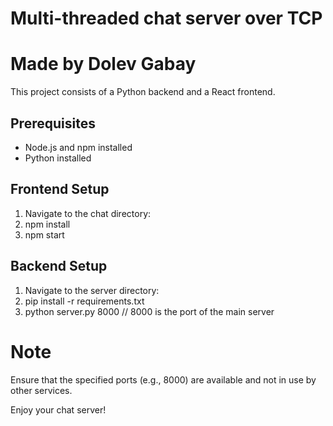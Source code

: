 # Multi-threaded chat server over TCP
# Made by Dolev Gabay

This project consists of a Python backend and a React frontend.

## Prerequisites

- Node.js and npm installed
- Python installed

## Frontend Setup
1. Navigate to the chat directory:
2. npm install 
3. npm start


## Backend Setup
1. Navigate to the server directory:
2. pip install -r requirements.txt
3. python server.py 8000     // 8000 is the port of the main server

# Note 
Ensure that the specified ports (e.g., 8000) are available and not in use by other services.

Enjoy your chat server!
   

